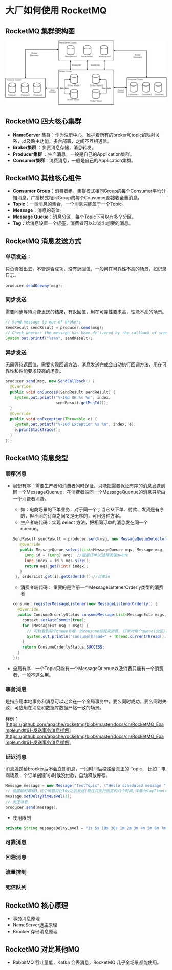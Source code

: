 # 大厂如何使用 RocketMQ

## RocketMQ 集群架构图

![rocketmq_architecture_1](https://raw.githubusercontent.com/telzhou618/images/main/img/rocketmq_architecture_1.png)

## RocketMQ 四大核心集群

- **NameServer** 集群：作为注册中心，维护着所有的broker和topic的映射关系，以及路由功能，多台部署，之间不互相通信。
- **Broker集群** ：负责消息存储，消息转发。
- **Producer集群** ：生产消息，一般是自己的Application集群。
- **Consumer集群**：消费消息，一般是自己的Application集群。

## RocketMQ 其他核心组件

- **Consumer Group**：消费者组，集群模式相同Group的每个Consumer平均分摊消息，广播模式相同Group的每个Consumer都接收全量消息。
- **Topic**：一类消息的集合，一个消息只能属于一个Topic。
- **Message**：消息的载体。
- **Message Queue**：消息分区，每个Topic下可以有多个分区。
- **Tag**：给消息设置一个标签，消费者可以过滤出想要的消息。

## RocketMQ 消息发送方式

### 单项发送： 

只负责发出去，不管是否成功，没有返回值，一般用在可靠性不高的场景，如记录日志。

```java
producer.sendOneway(msg);
```

### 同步发送

需要同步等待消费发送的结果，有返回值，用在可靠性要求高，性能不高的场景。

```java
// Send message to one of brokers
SendResult sendResult = producer.send(msg);
// Check whether the message has been delivered by the callback of sendResult
System.out.printf("%s%n", sendResult);
```

### 异步发送

无需等待返回值，需要实现回调方法，消息发送完成会自动执行回调方法，用在可靠性和性能要求较高的场景。

```java
producer.send(msg, new SendCallback() {
  @Override
  public void onSuccess(SendResult sendResult) {
    System.out.printf("%-10d OK %s %n", index,
                      sendResult.getMsgId());
  }
  @Override
  public void onException(Throwable e) {
    System.out.printf("%-10d Exception %s %n", index, e);
    e.printStackTrace();
  }
});
```

## RocketMQ 消息类型

### 顺序消息

- 局部有序：需要生产者和消费者同时保证，只能把需要保证有序的消息发送到同一个MessageQuenue，在消费者端同一个MessageQuenue的消息只能由一个消费者消费。

  - 如：电商场景的下单业务，对于同一个丁当它从下单、付款、发货是有序的，但不同的订单之间又是无序的，可用这种方案。
  - 生产者端代码：实现 select 方法，把相同订单的消息发在同一个 quenue。

  ```java
  SendResult sendResult = producer.send(msg, new MessageQueueSelector() {
     @Override
     public MessageQueue select(List<MessageQueue> mqs, Message msg, Object arg) {
       Long id = (Long) arg;  //根据订单id选择发送queue
       long index = id % mqs.size();
       return mqs.get((int) index);
     }
   }, orderList.get(i).getOrderId());//订单id
  ```

  - 消费者端代码： 重要的是注册一个MessageListenerOrderly类型的消费者

  ```java
  consumer.registerMessageListener(new MessageListenerOrderly() {
    @Override
    public ConsumeOrderlyStatus consumeMessage(List<MessageExt> msgs, ConsumeOrderlyContext context) {
      context.setAutoCommit(true);
      for (MessageExt msg : msgs) {
        // 可以看到每个queue有唯一的consume线程来消费, 订单对每个queue(分区)有序
        System.out.println("consumeThread=" + Thread.currentThread().getName() + "queueId=" + msg.getQueueId() + ", content:" + new String(msg.getBody()));
      }
      return ConsumeOrderlyStatus.SUCCESS;
    }
  });
  ```

- 全局有序：一个Topic只能有一个MessageQuenue以及消费只能有一个消费者，一般不这么用。

### 事务消息

是指应用本地事务和消息可以定义在一个全局事务中，要么同时成功，要么同时失败，可应用在消息和数据库数据严格一致的场景。

样例：[https://github.com/apache/rocketmq/blob/master/docs/cn/RocketMQ_Example.md#61-发送事务消息样例](https://github.com/apache/rocketmq/blob/master/docs/cn/RocketMQ_Example.md#61-发送事务消息样例)

### 延迟消息

消息发送给brocker后不会立即消息，一段时间后投递给真正的 Topic， 比如：电商场景一个订单创建1小时候没付款，自动释放库存。

```java
Message message = new Message("TestTopic", ("Hello scheduled message " + i).getBytes());
// 设置延时等级3,这个消息将在10s之后发送(现在只支持固定的几个时间,详看delayTimeLevel)
message.setDelayTimeLevel(3);
// 发送消息
producer.send(message);
```

- 使用限制

```java
private String messageDelayLevel = "1s 5s 10s 30s 1m 2m 3m 4m 5m 6m 7m 8m 9m 10m 20m 30m 1h 2h";
```

### 可靠消息

### 回溯消息

### 流量控制

### 死信队列

## RocketMQ 核心原理

- 事务消息原理
- NameServer选主原理
- Brocker 存储消息原理

## RocketMQ 对比其他MQ

- RabbitMQ 吞吐量低，Kafka 会丢消息，RocketMQ 几乎全场景都能使用。
